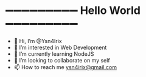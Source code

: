 # ➖➖➖➖➖➖➖➖➖ Hello World ➖➖➖➖➖➖➖➖➖

- 👋 Hi, I’m @Ysn4Irix
- 👀 I’m interested in Web Development
- 🌱 I’m currently learning NodeJS
- 💞️ I’m looking to collaborate on my self
- 📫 How to reach me ysn4irix@gmail.com

<!---
Ysn4Irix/Ysn4Irix is a ✨ special ✨ repository because its `README.md` (this file) appears on your GitHub profile.
You can click the Preview link to take a look at your changes.
--->
